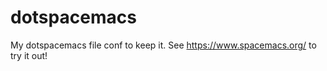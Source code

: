 # dotspacemacs
My dotspacemacs file conf to keep it. See https://www.spacemacs.org/  to try it out!
